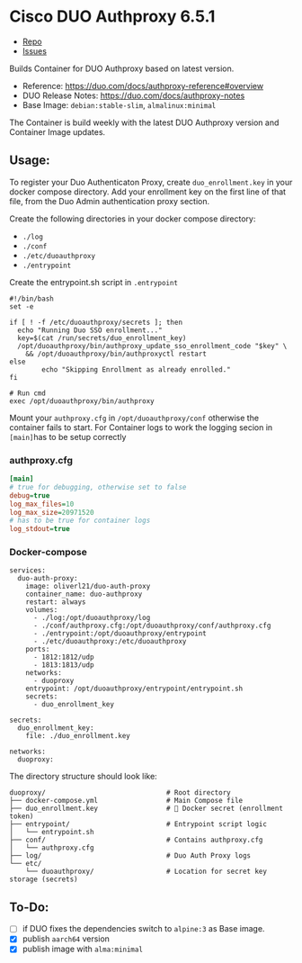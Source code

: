 # Cisco DUO Authproxy 6.5.1

- [Repo](https://github.com/oliverl-21/duo-auth-proxy_docker)
- [Issues](https://github.com/oliverl-21/duo-auth-proxy_docker/issues)

Builds Container for DUO Authproxy based on latest version.

- Reference: https://duo.com/docs/authproxy-reference#overview
- DUO Release Notes: https://duo.com/docs/authproxy-notes
- Base Image: `debian:stable-slim`, `almalinux:minimal`

The Container is build weekly with the latest DUO Authproxy version and Container Image updates.

## Usage:
To register your Duo Authenticaton Proxy, create `duo_enrollment.key` in your docker compose directory. Add your enrollment key on the first line of that file, from the Duo Admin authentication proxy section.

Create the following directories in your docker compose directory:
- `./log`
- `./conf`
- `./etc/duoauthproxy`
- `./entrypoint`

Create the entrypoint.sh script in `.entrypoint`
```
#!/bin/bash
set -e

if [ ! -f /etc/duoauthproxy/secrets ]; then
  echo "Running Duo SSO enrollment..."
  key=$(cat /run/secrets/duo_enrollment_key)
  /opt/duoauthproxy/bin/authproxy_update_sso_enrollment_code "$key" \
    && /opt/duoauthproxy/bin/authproxyctl restart
else
        echo "Skipping Enrollment as already enrolled."
fi

# Run cmd
exec /opt/duoauthproxy/bin/authproxy
```

Mount your `authproxy.cfg` in `/opt/duoauthproxy/conf` otherwise the container fails to start.
For Container logs to work the logging secion in `[main]`has to be setup correctly

### authproxy.cfg

```ini
[main]
# true for debugging, otherwise set to false
debug=true
log_max_files=10
log_max_size=20971520
# has to be true for container logs
log_stdout=true

```

### Docker-compose

```
services:
  duo-auth-proxy:
    image: oliverl21/duo-auth-proxy
    container_name: duo-authproxy
    restart: always
    volumes:
      - ./log:/opt/duoauthproxy/log
      - ./conf/authproxy.cfg:/opt/duoauthproxy/conf/authproxy.cfg
      - ./entrypoint:/opt/duoauthproxy/entrypoint
      - ./etc/duoauthproxy:/etc/duoauthproxy
    ports:
      - 1812:1812/udp
      - 1813:1813/udp
    networks:
      - duoproxy
    entrypoint: /opt/duoauthproxy/entrypoint/entrypoint.sh
    secrets:
      - duo_enrollment_key

secrets:
  duo_enrollment_key:
    file: ./duo_enrollment.key

networks:
  duoproxy:
```

The directory structure should look like:
```
duoproxy/                              # Root directory
├── docker-compose.yml                 # Main Compose file
├── duo_enrollment.key                 # 🔐 Docker secret (enrollment token)
├── entrypoint/                        # Entrypoint script logic
│   └── entrypoint.sh
├── conf/                              # Contains authproxy.cfg
│   └── authproxy.cfg
├── log/                               # Duo Auth Proxy logs
└── etc/
    └── duoauthproxy/                  # Location for secret key storage (secrets)
```

## To-Do:

- [ ] if DUO fixes the dependencies switch to `alpine:3` as Base image.
- [x] publish `aarch64` version
- [x] publish image with `alma:minimal`
